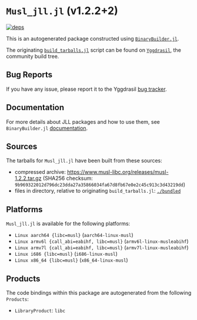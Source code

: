 # `Musl_jll.jl` (v1.2.2+2)

[![deps](https://juliahub.com/docs/Musl_jll/deps.svg)](https://juliahub.com/ui/Packages/Musl_jll/CrRF0?page=2)

This is an autogenerated package constructed using [`BinaryBuilder.jl`](https://github.com/JuliaPackaging/BinaryBuilder.jl).

The originating [`build_tarballs.jl`](https://github.com/JuliaPackaging/Yggdrasil/blob/f99f62061e9add8e288fca35673f267318d470df/M/Musl/build_tarballs.jl) script can be found on [`Yggdrasil`](https://github.com/JuliaPackaging/Yggdrasil/), the community build tree.

## Bug Reports

If you have any issue, please report it to the Yggdrasil [bug tracker](https://github.com/JuliaPackaging/Yggdrasil/issues).

## Documentation

For more details about JLL packages and how to use them, see `BinaryBuilder.jl` [documentation](https://docs.binarybuilder.org/stable/jll/).

## Sources

The tarballs for `Musl_jll.jl` have been built from these sources:

* compressed archive: https://www.musl-libc.org/releases/musl-1.2.2.tar.gz (SHA256 checksum: `9b969322012d796dc23dda27a35866034fa67d8fb67e0e2c45c913c3d43219dd`)
* files in directory, relative to originating `build_tarballs.jl`: [`./bundled`](https://github.com/JuliaPackaging/Yggdrasil/tree/f99f62061e9add8e288fca35673f267318d470df/M/Musl/bundled)

## Platforms

`Musl_jll.jl` is available for the following platforms:

* `Linux aarch64 {libc=musl}` (`aarch64-linux-musl`)
* `Linux armv6l {call_abi=eabihf, libc=musl}` (`armv6l-linux-musleabihf`)
* `Linux armv7l {call_abi=eabihf, libc=musl}` (`armv7l-linux-musleabihf`)
* `Linux i686 {libc=musl}` (`i686-linux-musl`)
* `Linux x86_64 {libc=musl}` (`x86_64-linux-musl`)

## Products

The code bindings within this package are autogenerated from the following `Products`:

* `LibraryProduct`: `libc`
